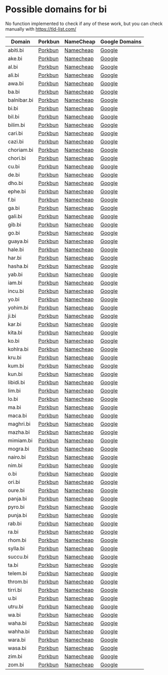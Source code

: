 # Possible domains for bi

No function implemented to check if any of these work, but you can check manually with https://tld-list.com/

| Domain | Porkbun | NameCheap | Google Domains |
|---|---|---|---|
| abiti.bi | [Porkbun](https://porkbun.com/checkout/search?prb=e814663da1&tlds=&idnLanguage=&search=search&q=abiti.bi) | [Namecheap](https://www.namecheap.com/domains/registration/results/?domain=abiti.bi) | [Google](https://domains.google.com/registrar/search?searchTerm=abiti.bi) |
| ake.bi | [Porkbun](https://porkbun.com/checkout/search?prb=e814663da1&tlds=&idnLanguage=&search=search&q=ake.bi) | [Namecheap](https://www.namecheap.com/domains/registration/results/?domain=ake.bi) | [Google](https://domains.google.com/registrar/search?searchTerm=ake.bi) |
| al.bi | [Porkbun](https://porkbun.com/checkout/search?prb=e814663da1&tlds=&idnLanguage=&search=search&q=al.bi) | [Namecheap](https://www.namecheap.com/domains/registration/results/?domain=al.bi) | [Google](https://domains.google.com/registrar/search?searchTerm=al.bi) |
| ali.bi | [Porkbun](https://porkbun.com/checkout/search?prb=e814663da1&tlds=&idnLanguage=&search=search&q=ali.bi) | [Namecheap](https://www.namecheap.com/domains/registration/results/?domain=ali.bi) | [Google](https://domains.google.com/registrar/search?searchTerm=ali.bi) |
| awa.bi | [Porkbun](https://porkbun.com/checkout/search?prb=e814663da1&tlds=&idnLanguage=&search=search&q=awa.bi) | [Namecheap](https://www.namecheap.com/domains/registration/results/?domain=awa.bi) | [Google](https://domains.google.com/registrar/search?searchTerm=awa.bi) |
| ba.bi | [Porkbun](https://porkbun.com/checkout/search?prb=e814663da1&tlds=&idnLanguage=&search=search&q=ba.bi) | [Namecheap](https://www.namecheap.com/domains/registration/results/?domain=ba.bi) | [Google](https://domains.google.com/registrar/search?searchTerm=ba.bi) |
| balnibar.bi | [Porkbun](https://porkbun.com/checkout/search?prb=e814663da1&tlds=&idnLanguage=&search=search&q=balnibar.bi) | [Namecheap](https://www.namecheap.com/domains/registration/results/?domain=balnibar.bi) | [Google](https://domains.google.com/registrar/search?searchTerm=balnibar.bi) |
| bi.bi | [Porkbun](https://porkbun.com/checkout/search?prb=e814663da1&tlds=&idnLanguage=&search=search&q=bi.bi) | [Namecheap](https://www.namecheap.com/domains/registration/results/?domain=bi.bi) | [Google](https://domains.google.com/registrar/search?searchTerm=bi.bi) |
| bil.bi | [Porkbun](https://porkbun.com/checkout/search?prb=e814663da1&tlds=&idnLanguage=&search=search&q=bil.bi) | [Namecheap](https://www.namecheap.com/domains/registration/results/?domain=bil.bi) | [Google](https://domains.google.com/registrar/search?searchTerm=bil.bi) |
| bilim.bi | [Porkbun](https://porkbun.com/checkout/search?prb=e814663da1&tlds=&idnLanguage=&search=search&q=bilim.bi) | [Namecheap](https://www.namecheap.com/domains/registration/results/?domain=bilim.bi) | [Google](https://domains.google.com/registrar/search?searchTerm=bilim.bi) |
| cari.bi | [Porkbun](https://porkbun.com/checkout/search?prb=e814663da1&tlds=&idnLanguage=&search=search&q=cari.bi) | [Namecheap](https://www.namecheap.com/domains/registration/results/?domain=cari.bi) | [Google](https://domains.google.com/registrar/search?searchTerm=cari.bi) |
| cazi.bi | [Porkbun](https://porkbun.com/checkout/search?prb=e814663da1&tlds=&idnLanguage=&search=search&q=cazi.bi) | [Namecheap](https://www.namecheap.com/domains/registration/results/?domain=cazi.bi) | [Google](https://domains.google.com/registrar/search?searchTerm=cazi.bi) |
| choriam.bi | [Porkbun](https://porkbun.com/checkout/search?prb=e814663da1&tlds=&idnLanguage=&search=search&q=choriam.bi) | [Namecheap](https://www.namecheap.com/domains/registration/results/?domain=choriam.bi) | [Google](https://domains.google.com/registrar/search?searchTerm=choriam.bi) |
| chori.bi | [Porkbun](https://porkbun.com/checkout/search?prb=e814663da1&tlds=&idnLanguage=&search=search&q=chori.bi) | [Namecheap](https://www.namecheap.com/domains/registration/results/?domain=chori.bi) | [Google](https://domains.google.com/registrar/search?searchTerm=chori.bi) |
| cu.bi | [Porkbun](https://porkbun.com/checkout/search?prb=e814663da1&tlds=&idnLanguage=&search=search&q=cu.bi) | [Namecheap](https://www.namecheap.com/domains/registration/results/?domain=cu.bi) | [Google](https://domains.google.com/registrar/search?searchTerm=cu.bi) |
| de.bi | [Porkbun](https://porkbun.com/checkout/search?prb=e814663da1&tlds=&idnLanguage=&search=search&q=de.bi) | [Namecheap](https://www.namecheap.com/domains/registration/results/?domain=de.bi) | [Google](https://domains.google.com/registrar/search?searchTerm=de.bi) |
| dho.bi | [Porkbun](https://porkbun.com/checkout/search?prb=e814663da1&tlds=&idnLanguage=&search=search&q=dho.bi) | [Namecheap](https://www.namecheap.com/domains/registration/results/?domain=dho.bi) | [Google](https://domains.google.com/registrar/search?searchTerm=dho.bi) |
| ephe.bi | [Porkbun](https://porkbun.com/checkout/search?prb=e814663da1&tlds=&idnLanguage=&search=search&q=ephe.bi) | [Namecheap](https://www.namecheap.com/domains/registration/results/?domain=ephe.bi) | [Google](https://domains.google.com/registrar/search?searchTerm=ephe.bi) |
| f.bi | [Porkbun](https://porkbun.com/checkout/search?prb=e814663da1&tlds=&idnLanguage=&search=search&q=f.bi) | [Namecheap](https://www.namecheap.com/domains/registration/results/?domain=f.bi) | [Google](https://domains.google.com/registrar/search?searchTerm=f.bi) |
| ga.bi | [Porkbun](https://porkbun.com/checkout/search?prb=e814663da1&tlds=&idnLanguage=&search=search&q=ga.bi) | [Namecheap](https://www.namecheap.com/domains/registration/results/?domain=ga.bi) | [Google](https://domains.google.com/registrar/search?searchTerm=ga.bi) |
| gali.bi | [Porkbun](https://porkbun.com/checkout/search?prb=e814663da1&tlds=&idnLanguage=&search=search&q=gali.bi) | [Namecheap](https://www.namecheap.com/domains/registration/results/?domain=gali.bi) | [Google](https://domains.google.com/registrar/search?searchTerm=gali.bi) |
| gib.bi | [Porkbun](https://porkbun.com/checkout/search?prb=e814663da1&tlds=&idnLanguage=&search=search&q=gib.bi) | [Namecheap](https://www.namecheap.com/domains/registration/results/?domain=gib.bi) | [Google](https://domains.google.com/registrar/search?searchTerm=gib.bi) |
| go.bi | [Porkbun](https://porkbun.com/checkout/search?prb=e814663da1&tlds=&idnLanguage=&search=search&q=go.bi) | [Namecheap](https://www.namecheap.com/domains/registration/results/?domain=go.bi) | [Google](https://domains.google.com/registrar/search?searchTerm=go.bi) |
| guaya.bi | [Porkbun](https://porkbun.com/checkout/search?prb=e814663da1&tlds=&idnLanguage=&search=search&q=guaya.bi) | [Namecheap](https://www.namecheap.com/domains/registration/results/?domain=guaya.bi) | [Google](https://domains.google.com/registrar/search?searchTerm=guaya.bi) |
| hale.bi | [Porkbun](https://porkbun.com/checkout/search?prb=e814663da1&tlds=&idnLanguage=&search=search&q=hale.bi) | [Namecheap](https://www.namecheap.com/domains/registration/results/?domain=hale.bi) | [Google](https://domains.google.com/registrar/search?searchTerm=hale.bi) |
| har.bi | [Porkbun](https://porkbun.com/checkout/search?prb=e814663da1&tlds=&idnLanguage=&search=search&q=har.bi) | [Namecheap](https://www.namecheap.com/domains/registration/results/?domain=har.bi) | [Google](https://domains.google.com/registrar/search?searchTerm=har.bi) |
| hasha.bi | [Porkbun](https://porkbun.com/checkout/search?prb=e814663da1&tlds=&idnLanguage=&search=search&q=hasha.bi) | [Namecheap](https://www.namecheap.com/domains/registration/results/?domain=hasha.bi) | [Google](https://domains.google.com/registrar/search?searchTerm=hasha.bi) |
| yab.bi | [Porkbun](https://porkbun.com/checkout/search?prb=e814663da1&tlds=&idnLanguage=&search=search&q=yab.bi) | [Namecheap](https://www.namecheap.com/domains/registration/results/?domain=yab.bi) | [Google](https://domains.google.com/registrar/search?searchTerm=yab.bi) |
| iam.bi | [Porkbun](https://porkbun.com/checkout/search?prb=e814663da1&tlds=&idnLanguage=&search=search&q=iam.bi) | [Namecheap](https://www.namecheap.com/domains/registration/results/?domain=iam.bi) | [Google](https://domains.google.com/registrar/search?searchTerm=iam.bi) |
| incu.bi | [Porkbun](https://porkbun.com/checkout/search?prb=e814663da1&tlds=&idnLanguage=&search=search&q=incu.bi) | [Namecheap](https://www.namecheap.com/domains/registration/results/?domain=incu.bi) | [Google](https://domains.google.com/registrar/search?searchTerm=incu.bi) |
| yo.bi | [Porkbun](https://porkbun.com/checkout/search?prb=e814663da1&tlds=&idnLanguage=&search=search&q=yo.bi) | [Namecheap](https://www.namecheap.com/domains/registration/results/?domain=yo.bi) | [Google](https://domains.google.com/registrar/search?searchTerm=yo.bi) |
| yohim.bi | [Porkbun](https://porkbun.com/checkout/search?prb=e814663da1&tlds=&idnLanguage=&search=search&q=yohim.bi) | [Namecheap](https://www.namecheap.com/domains/registration/results/?domain=yohim.bi) | [Google](https://domains.google.com/registrar/search?searchTerm=yohim.bi) |
| ji.bi | [Porkbun](https://porkbun.com/checkout/search?prb=e814663da1&tlds=&idnLanguage=&search=search&q=ji.bi) | [Namecheap](https://www.namecheap.com/domains/registration/results/?domain=ji.bi) | [Google](https://domains.google.com/registrar/search?searchTerm=ji.bi) |
| kar.bi | [Porkbun](https://porkbun.com/checkout/search?prb=e814663da1&tlds=&idnLanguage=&search=search&q=kar.bi) | [Namecheap](https://www.namecheap.com/domains/registration/results/?domain=kar.bi) | [Google](https://domains.google.com/registrar/search?searchTerm=kar.bi) |
| kita.bi | [Porkbun](https://porkbun.com/checkout/search?prb=e814663da1&tlds=&idnLanguage=&search=search&q=kita.bi) | [Namecheap](https://www.namecheap.com/domains/registration/results/?domain=kita.bi) | [Google](https://domains.google.com/registrar/search?searchTerm=kita.bi) |
| ko.bi | [Porkbun](https://porkbun.com/checkout/search?prb=e814663da1&tlds=&idnLanguage=&search=search&q=ko.bi) | [Namecheap](https://www.namecheap.com/domains/registration/results/?domain=ko.bi) | [Google](https://domains.google.com/registrar/search?searchTerm=ko.bi) |
| kohlra.bi | [Porkbun](https://porkbun.com/checkout/search?prb=e814663da1&tlds=&idnLanguage=&search=search&q=kohlra.bi) | [Namecheap](https://www.namecheap.com/domains/registration/results/?domain=kohlra.bi) | [Google](https://domains.google.com/registrar/search?searchTerm=kohlra.bi) |
| kru.bi | [Porkbun](https://porkbun.com/checkout/search?prb=e814663da1&tlds=&idnLanguage=&search=search&q=kru.bi) | [Namecheap](https://www.namecheap.com/domains/registration/results/?domain=kru.bi) | [Google](https://domains.google.com/registrar/search?searchTerm=kru.bi) |
| kum.bi | [Porkbun](https://porkbun.com/checkout/search?prb=e814663da1&tlds=&idnLanguage=&search=search&q=kum.bi) | [Namecheap](https://www.namecheap.com/domains/registration/results/?domain=kum.bi) | [Google](https://domains.google.com/registrar/search?searchTerm=kum.bi) |
| kun.bi | [Porkbun](https://porkbun.com/checkout/search?prb=e814663da1&tlds=&idnLanguage=&search=search&q=kun.bi) | [Namecheap](https://www.namecheap.com/domains/registration/results/?domain=kun.bi) | [Google](https://domains.google.com/registrar/search?searchTerm=kun.bi) |
| libidi.bi | [Porkbun](https://porkbun.com/checkout/search?prb=e814663da1&tlds=&idnLanguage=&search=search&q=libidi.bi) | [Namecheap](https://www.namecheap.com/domains/registration/results/?domain=libidi.bi) | [Google](https://domains.google.com/registrar/search?searchTerm=libidi.bi) |
| lim.bi | [Porkbun](https://porkbun.com/checkout/search?prb=e814663da1&tlds=&idnLanguage=&search=search&q=lim.bi) | [Namecheap](https://www.namecheap.com/domains/registration/results/?domain=lim.bi) | [Google](https://domains.google.com/registrar/search?searchTerm=lim.bi) |
| lo.bi | [Porkbun](https://porkbun.com/checkout/search?prb=e814663da1&tlds=&idnLanguage=&search=search&q=lo.bi) | [Namecheap](https://www.namecheap.com/domains/registration/results/?domain=lo.bi) | [Google](https://domains.google.com/registrar/search?searchTerm=lo.bi) |
| ma.bi | [Porkbun](https://porkbun.com/checkout/search?prb=e814663da1&tlds=&idnLanguage=&search=search&q=ma.bi) | [Namecheap](https://www.namecheap.com/domains/registration/results/?domain=ma.bi) | [Google](https://domains.google.com/registrar/search?searchTerm=ma.bi) |
| maca.bi | [Porkbun](https://porkbun.com/checkout/search?prb=e814663da1&tlds=&idnLanguage=&search=search&q=maca.bi) | [Namecheap](https://www.namecheap.com/domains/registration/results/?domain=maca.bi) | [Google](https://domains.google.com/registrar/search?searchTerm=maca.bi) |
| maghri.bi | [Porkbun](https://porkbun.com/checkout/search?prb=e814663da1&tlds=&idnLanguage=&search=search&q=maghri.bi) | [Namecheap](https://www.namecheap.com/domains/registration/results/?domain=maghri.bi) | [Google](https://domains.google.com/registrar/search?searchTerm=maghri.bi) |
| mazha.bi | [Porkbun](https://porkbun.com/checkout/search?prb=e814663da1&tlds=&idnLanguage=&search=search&q=mazha.bi) | [Namecheap](https://www.namecheap.com/domains/registration/results/?domain=mazha.bi) | [Google](https://domains.google.com/registrar/search?searchTerm=mazha.bi) |
| mimiam.bi | [Porkbun](https://porkbun.com/checkout/search?prb=e814663da1&tlds=&idnLanguage=&search=search&q=mimiam.bi) | [Namecheap](https://www.namecheap.com/domains/registration/results/?domain=mimiam.bi) | [Google](https://domains.google.com/registrar/search?searchTerm=mimiam.bi) |
| mogra.bi | [Porkbun](https://porkbun.com/checkout/search?prb=e814663da1&tlds=&idnLanguage=&search=search&q=mogra.bi) | [Namecheap](https://www.namecheap.com/domains/registration/results/?domain=mogra.bi) | [Google](https://domains.google.com/registrar/search?searchTerm=mogra.bi) |
| nairo.bi | [Porkbun](https://porkbun.com/checkout/search?prb=e814663da1&tlds=&idnLanguage=&search=search&q=nairo.bi) | [Namecheap](https://www.namecheap.com/domains/registration/results/?domain=nairo.bi) | [Google](https://domains.google.com/registrar/search?searchTerm=nairo.bi) |
| nim.bi | [Porkbun](https://porkbun.com/checkout/search?prb=e814663da1&tlds=&idnLanguage=&search=search&q=nim.bi) | [Namecheap](https://www.namecheap.com/domains/registration/results/?domain=nim.bi) | [Google](https://domains.google.com/registrar/search?searchTerm=nim.bi) |
| o.bi | [Porkbun](https://porkbun.com/checkout/search?prb=e814663da1&tlds=&idnLanguage=&search=search&q=o.bi) | [Namecheap](https://www.namecheap.com/domains/registration/results/?domain=o.bi) | [Google](https://domains.google.com/registrar/search?searchTerm=o.bi) |
| ori.bi | [Porkbun](https://porkbun.com/checkout/search?prb=e814663da1&tlds=&idnLanguage=&search=search&q=ori.bi) | [Namecheap](https://www.namecheap.com/domains/registration/results/?domain=ori.bi) | [Google](https://domains.google.com/registrar/search?searchTerm=ori.bi) |
| oure.bi | [Porkbun](https://porkbun.com/checkout/search?prb=e814663da1&tlds=&idnLanguage=&search=search&q=oure.bi) | [Namecheap](https://www.namecheap.com/domains/registration/results/?domain=oure.bi) | [Google](https://domains.google.com/registrar/search?searchTerm=oure.bi) |
| panja.bi | [Porkbun](https://porkbun.com/checkout/search?prb=e814663da1&tlds=&idnLanguage=&search=search&q=panja.bi) | [Namecheap](https://www.namecheap.com/domains/registration/results/?domain=panja.bi) | [Google](https://domains.google.com/registrar/search?searchTerm=panja.bi) |
| pyro.bi | [Porkbun](https://porkbun.com/checkout/search?prb=e814663da1&tlds=&idnLanguage=&search=search&q=pyro.bi) | [Namecheap](https://www.namecheap.com/domains/registration/results/?domain=pyro.bi) | [Google](https://domains.google.com/registrar/search?searchTerm=pyro.bi) |
| punja.bi | [Porkbun](https://porkbun.com/checkout/search?prb=e814663da1&tlds=&idnLanguage=&search=search&q=punja.bi) | [Namecheap](https://www.namecheap.com/domains/registration/results/?domain=punja.bi) | [Google](https://domains.google.com/registrar/search?searchTerm=punja.bi) |
| rab.bi | [Porkbun](https://porkbun.com/checkout/search?prb=e814663da1&tlds=&idnLanguage=&search=search&q=rab.bi) | [Namecheap](https://www.namecheap.com/domains/registration/results/?domain=rab.bi) | [Google](https://domains.google.com/registrar/search?searchTerm=rab.bi) |
| ra.bi | [Porkbun](https://porkbun.com/checkout/search?prb=e814663da1&tlds=&idnLanguage=&search=search&q=ra.bi) | [Namecheap](https://www.namecheap.com/domains/registration/results/?domain=ra.bi) | [Google](https://domains.google.com/registrar/search?searchTerm=ra.bi) |
| rhom.bi | [Porkbun](https://porkbun.com/checkout/search?prb=e814663da1&tlds=&idnLanguage=&search=search&q=rhom.bi) | [Namecheap](https://www.namecheap.com/domains/registration/results/?domain=rhom.bi) | [Google](https://domains.google.com/registrar/search?searchTerm=rhom.bi) |
| sylla.bi | [Porkbun](https://porkbun.com/checkout/search?prb=e814663da1&tlds=&idnLanguage=&search=search&q=sylla.bi) | [Namecheap](https://www.namecheap.com/domains/registration/results/?domain=sylla.bi) | [Google](https://domains.google.com/registrar/search?searchTerm=sylla.bi) |
| succu.bi | [Porkbun](https://porkbun.com/checkout/search?prb=e814663da1&tlds=&idnLanguage=&search=search&q=succu.bi) | [Namecheap](https://www.namecheap.com/domains/registration/results/?domain=succu.bi) | [Google](https://domains.google.com/registrar/search?searchTerm=succu.bi) |
| ta.bi | [Porkbun](https://porkbun.com/checkout/search?prb=e814663da1&tlds=&idnLanguage=&search=search&q=ta.bi) | [Namecheap](https://www.namecheap.com/domains/registration/results/?domain=ta.bi) | [Google](https://domains.google.com/registrar/search?searchTerm=ta.bi) |
| telem.bi | [Porkbun](https://porkbun.com/checkout/search?prb=e814663da1&tlds=&idnLanguage=&search=search&q=telem.bi) | [Namecheap](https://www.namecheap.com/domains/registration/results/?domain=telem.bi) | [Google](https://domains.google.com/registrar/search?searchTerm=telem.bi) |
| throm.bi | [Porkbun](https://porkbun.com/checkout/search?prb=e814663da1&tlds=&idnLanguage=&search=search&q=throm.bi) | [Namecheap](https://www.namecheap.com/domains/registration/results/?domain=throm.bi) | [Google](https://domains.google.com/registrar/search?searchTerm=throm.bi) |
| tirri.bi | [Porkbun](https://porkbun.com/checkout/search?prb=e814663da1&tlds=&idnLanguage=&search=search&q=tirri.bi) | [Namecheap](https://www.namecheap.com/domains/registration/results/?domain=tirri.bi) | [Google](https://domains.google.com/registrar/search?searchTerm=tirri.bi) |
| u.bi | [Porkbun](https://porkbun.com/checkout/search?prb=e814663da1&tlds=&idnLanguage=&search=search&q=u.bi) | [Namecheap](https://www.namecheap.com/domains/registration/results/?domain=u.bi) | [Google](https://domains.google.com/registrar/search?searchTerm=u.bi) |
| utru.bi | [Porkbun](https://porkbun.com/checkout/search?prb=e814663da1&tlds=&idnLanguage=&search=search&q=utru.bi) | [Namecheap](https://www.namecheap.com/domains/registration/results/?domain=utru.bi) | [Google](https://domains.google.com/registrar/search?searchTerm=utru.bi) |
| wa.bi | [Porkbun](https://porkbun.com/checkout/search?prb=e814663da1&tlds=&idnLanguage=&search=search&q=wa.bi) | [Namecheap](https://www.namecheap.com/domains/registration/results/?domain=wa.bi) | [Google](https://domains.google.com/registrar/search?searchTerm=wa.bi) |
| waha.bi | [Porkbun](https://porkbun.com/checkout/search?prb=e814663da1&tlds=&idnLanguage=&search=search&q=waha.bi) | [Namecheap](https://www.namecheap.com/domains/registration/results/?domain=waha.bi) | [Google](https://domains.google.com/registrar/search?searchTerm=waha.bi) |
| wahha.bi | [Porkbun](https://porkbun.com/checkout/search?prb=e814663da1&tlds=&idnLanguage=&search=search&q=wahha.bi) | [Namecheap](https://www.namecheap.com/domains/registration/results/?domain=wahha.bi) | [Google](https://domains.google.com/registrar/search?searchTerm=wahha.bi) |
| wara.bi | [Porkbun](https://porkbun.com/checkout/search?prb=e814663da1&tlds=&idnLanguage=&search=search&q=wara.bi) | [Namecheap](https://www.namecheap.com/domains/registration/results/?domain=wara.bi) | [Google](https://domains.google.com/registrar/search?searchTerm=wara.bi) |
| wasa.bi | [Porkbun](https://porkbun.com/checkout/search?prb=e814663da1&tlds=&idnLanguage=&search=search&q=wasa.bi) | [Namecheap](https://www.namecheap.com/domains/registration/results/?domain=wasa.bi) | [Google](https://domains.google.com/registrar/search?searchTerm=wasa.bi) |
| zim.bi | [Porkbun](https://porkbun.com/checkout/search?prb=e814663da1&tlds=&idnLanguage=&search=search&q=zim.bi) | [Namecheap](https://www.namecheap.com/domains/registration/results/?domain=zim.bi) | [Google](https://domains.google.com/registrar/search?searchTerm=zim.bi) |
| zom.bi | [Porkbun](https://porkbun.com/checkout/search?prb=e814663da1&tlds=&idnLanguage=&search=search&q=zom.bi) | [Namecheap](https://www.namecheap.com/domains/registration/results/?domain=zom.bi) | [Google](https://domains.google.com/registrar/search?searchTerm=zom.bi) |
